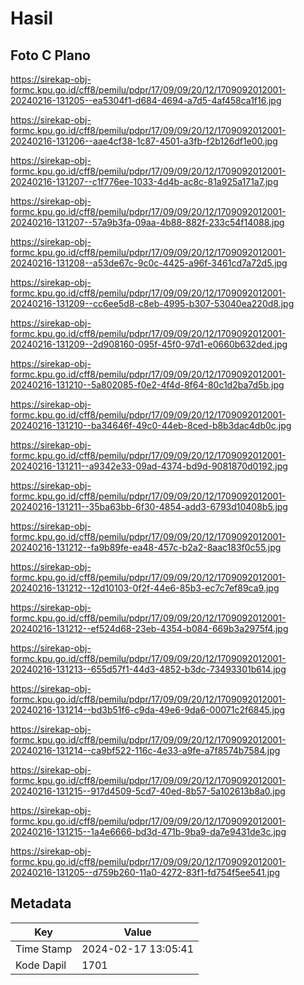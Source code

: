 # Hasil

## Foto C Plano

https://sirekap-obj-formc.kpu.go.id/cff8/pemilu/pdpr/17/09/09/20/12/1709092012001-20240216-131205--ea5304f1-d684-4694-a7d5-4af458ca1f16.jpg

https://sirekap-obj-formc.kpu.go.id/cff8/pemilu/pdpr/17/09/09/20/12/1709092012001-20240216-131206--aae4cf38-1c87-4501-a3fb-f2b126df1e00.jpg

https://sirekap-obj-formc.kpu.go.id/cff8/pemilu/pdpr/17/09/09/20/12/1709092012001-20240216-131207--c1f776ee-1033-4d4b-ac8c-81a925a171a7.jpg

https://sirekap-obj-formc.kpu.go.id/cff8/pemilu/pdpr/17/09/09/20/12/1709092012001-20240216-131207--57a9b3fa-09aa-4b88-882f-233c54f14088.jpg

https://sirekap-obj-formc.kpu.go.id/cff8/pemilu/pdpr/17/09/09/20/12/1709092012001-20240216-131208--a53de67c-9c0c-4425-a96f-3461cd7a72d5.jpg

https://sirekap-obj-formc.kpu.go.id/cff8/pemilu/pdpr/17/09/09/20/12/1709092012001-20240216-131209--cc6ee5d8-c8eb-4995-b307-53040ea220d8.jpg

https://sirekap-obj-formc.kpu.go.id/cff8/pemilu/pdpr/17/09/09/20/12/1709092012001-20240216-131209--2d908160-095f-45f0-97d1-e0660b632ded.jpg

https://sirekap-obj-formc.kpu.go.id/cff8/pemilu/pdpr/17/09/09/20/12/1709092012001-20240216-131210--5a802085-f0e2-4f4d-8f64-80c1d2ba7d5b.jpg

https://sirekap-obj-formc.kpu.go.id/cff8/pemilu/pdpr/17/09/09/20/12/1709092012001-20240216-131210--ba34646f-49c0-44eb-8ced-b8b3dac4db0c.jpg

https://sirekap-obj-formc.kpu.go.id/cff8/pemilu/pdpr/17/09/09/20/12/1709092012001-20240216-131211--a9342e33-09ad-4374-bd9d-9081870d0192.jpg

https://sirekap-obj-formc.kpu.go.id/cff8/pemilu/pdpr/17/09/09/20/12/1709092012001-20240216-131211--35ba63bb-6f30-4854-add3-6793d10408b5.jpg

https://sirekap-obj-formc.kpu.go.id/cff8/pemilu/pdpr/17/09/09/20/12/1709092012001-20240216-131212--fa9b89fe-ea48-457c-b2a2-8aac183f0c55.jpg

https://sirekap-obj-formc.kpu.go.id/cff8/pemilu/pdpr/17/09/09/20/12/1709092012001-20240216-131212--12d10103-0f2f-44e6-85b3-ec7c7ef89ca9.jpg

https://sirekap-obj-formc.kpu.go.id/cff8/pemilu/pdpr/17/09/09/20/12/1709092012001-20240216-131212--ef524d68-23eb-4354-b084-669b3a2975f4.jpg

https://sirekap-obj-formc.kpu.go.id/cff8/pemilu/pdpr/17/09/09/20/12/1709092012001-20240216-131213--655d57f1-44d3-4852-b3dc-73493301b614.jpg

https://sirekap-obj-formc.kpu.go.id/cff8/pemilu/pdpr/17/09/09/20/12/1709092012001-20240216-131214--bd3b51f6-c9da-49e6-9da6-00071c2f6845.jpg

https://sirekap-obj-formc.kpu.go.id/cff8/pemilu/pdpr/17/09/09/20/12/1709092012001-20240216-131214--ca9bf522-116c-4e33-a9fe-a7f8574b7584.jpg

https://sirekap-obj-formc.kpu.go.id/cff8/pemilu/pdpr/17/09/09/20/12/1709092012001-20240216-131215--917d4509-5cd7-40ed-8b57-5a102613b8a0.jpg

https://sirekap-obj-formc.kpu.go.id/cff8/pemilu/pdpr/17/09/09/20/12/1709092012001-20240216-131215--1a4e6666-bd3d-471b-9ba9-da7e9431de3c.jpg

https://sirekap-obj-formc.kpu.go.id/cff8/pemilu/pdpr/17/09/09/20/12/1709092012001-20240216-131205--d759b260-11a0-4272-83f1-fd754f5ee541.jpg


## Metadata

| Key        | Value               |
| ---------- | ------------------- |
| Time Stamp | 2024-02-17 13:05:41 |
| Kode Dapil | 1701                |



